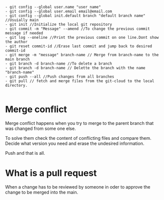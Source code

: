 
```

- git config --global user.name "user name"
- git config --global user.email email@email.com
- git config --global init.default branch "default branch name" //Usuially main
- git init //Initialize the local git repository
- git commit -m "Message" --amend //To change the previous commit message if needed
- git log --oneline //Print the previous commit on one line.Dont show the author 
- git reset commit-id //Erase last commit and jump back to desired commit-id
- git merge -m "message" branch-name // Merge from branch-name to the main branch
- git branch -d branch-name //To delete a branch
- git branch -d branch-name // Delette the branch with the name "branch-name" 
- git push --all //Push changes from all branches
- git pull // fetch and merge files from the git-cloud to the local directory.
 

```

 
# Merge conflict

Merge conflict happens when you try to merge to the parent branch that was changed from some one else. 

To solve them check the content of conflicting files and compare them. Decide what version you need and erase the undesired information.

  Push and that is all.
 
# What is a pull request
  
When a change has to be reviewed by someone in oder to approve the change to be merged into the main.
